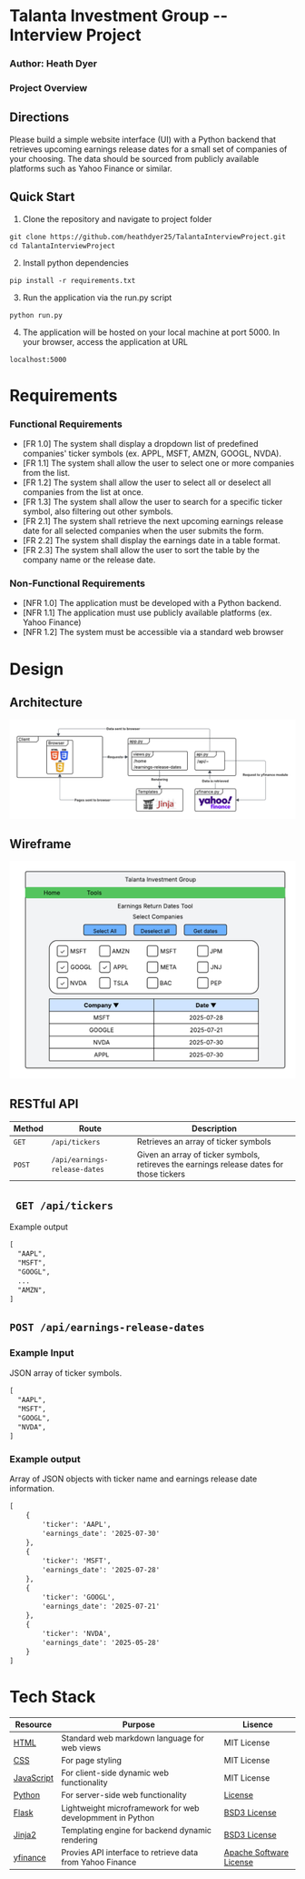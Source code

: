 # Talanta Investment Group -- Interview Project

### Author: Heath Dyer

### Project Overview

## Directions

Please build a simple website interface (UI) with a Python backend that retrieves upcoming earnings release dates for a small set of companies of your choosing. The data should be sourced from publicly available platforms such as Yahoo Finance or similar.

## Quick Start

1. Clone the repository and navigate to project folder
```
git clone https://github.com/heathdyer25/TalantaInterviewProject.git
cd TalantaInterviewProject
```
2. Install python dependencies
```
pip install -r requirements.txt
```
3. Run the application via the run.py script
```
python run.py
```
4. The application will be hosted on your local machine at port 5000. In your browser, access the application at URL
```
localhost:5000
```



# Requirements

### Functional Requirements

* [FR 1.0] The system shall display a dropdown list of predefined companies' ticker symbols (ex. APPL, MSFT, AMZN, GOOGL, NVDA).
* [FR 1.1] The system shall allow the user to select one or more companies from the list.
* [FR 1.2] The system shall allow the user to select all or deselect all companies from the list at once.
* [FR 1.3] The system shall allow the user to search for a specific ticker symbol, also filtering out other symbols.
* [FR 2.1] The system shall retrieve the next upcoming earnings release date for all selected companies when the user submits the form.
* [FR 2.2] The system shall display the earnings date in a table format.
* [FR 2.3] The system shall allow the user to sort the table by the company name or the release date.

### Non-Functional Requirements

* [NFR 1.0] The application must be developed with a Python backend.
* [NFR 1.1] The application must use publicly available platforms (ex. Yahoo Finance)
* [NFR 1.2] The system must be accessible via a standard web browser

# Design

## Architecture

![Application architecture design](img/design.png)

## Wireframe

![Wireframe of earnings return dates tool](img/wireframe.png)

## RESTful API

| Method | Route | Description
| --- | --- | --- |
| `GET` | `/api/tickers` | Retrieves an array of ticker symbols |
| `POST` | `/api/earnings-release-dates` | Given an array of ticker symbols, retireves the earnings release dates for those tickers |

## ` GET /api/tickers`

Example output

```
[
  "AAPL",
  "MSFT",
  "GOOGL",
  ...
  "AMZN",
]
```

## `POST /api/earnings-release-dates`

### Example Input

JSON array of ticker symbols.

```
[
  "AAPL",
  "MSFT",
  "GOOGL",
  "NVDA",
]
```
### Example output

Array of JSON objects with ticker name and earnings release date information.

```
[
    {
        'ticker': 'AAPL',
        'earnings_date': '2025-07-30'
    },
    {
        'ticker': 'MSFT',
        'earnings_date': '2025-07-28'
    },
    {
        'ticker': 'GOOGL',
        'earnings_date': '2025-07-21'
    },
    {
        'ticker': 'NVDA',
        'earnings_date': '2025-05-28'
    }
]
```

# Tech Stack

| Resource | Purpose | Lisence 
| --- | --- | --- |
| [HTML](https://developer.mozilla.org/en-US/docs/Web/HTML) | Standard web markdown language for web views | MIT License |
| [CSS](https://developer.mozilla.org/en-US/docs/Web/CSS) | For page styling | MIT License |
| [JavaScript](https://developer.mozilla.org/en-US/docs/Web/JavaScript) | For client-side dynamic web functionality | MIT License |
| [Python](https://docs.python.org/3/) | For server-side web functionality | [License](https://docs.python.org/3/license.html) |
| [Flask](https://flask.palletsprojects.com/en/stable/) | Lightweight microframework for web developmment in Python | [BSD3 License](https://flask.palletsprojects.com/en/stable/license/) |
| [Jinja2](https://jinja.palletsprojects.com/en/stable/) | Templating engine for backend dynamic rendering| [BSD3 License](https://jinja.palletsprojects.com/en/stable/license/) |
| [yfinance](https://pypi.org/project/yfinance/) | Provies API interface to retrieve data from Yahoo Finance | [Apache Software License](https://www.apache.org/licenses/LICENSE-2.0) |
